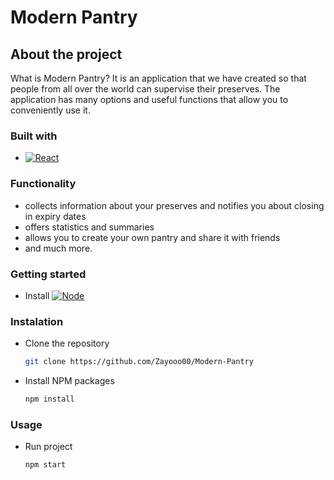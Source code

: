 # Modern Pantry

## About the project

What is Modern Pantry? It is an application that we have created so that people from all over the world can supervise their preserves. The application has many options and useful functions that allow you to conveniently use it.

### Built with

- [![React][react.js]][react-url]

### Functionality

- collects information about your preserves and notifies you about closing in expiry dates
- offers statistics and summaries
- allows you to create your own pantry and share it with friends
- and much more.

### Getting started

- Install [![Node][node.js]][node-url]

### Instalation

- Clone the repository
  ```sh
  git clone https://github.com/Zayooo00/Modern-Pantry
  ```
- Install NPM packages
  ```sh
  npm install
  ```

### Usage

- Run project
  ```sh
  npm start
  ```

[react.js]: https://img.shields.io/badge/React-20232A?style=for-the-badge&logo=react&logoColor=61DAFB
[react-url]: https://reactjs.org/
[node.js]: https://img.shields.io/badge/node.js-233056?style=for-the-badge&logo=nodedotjs&logoColor=green
[node-url]: https://nodejs.org/